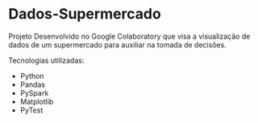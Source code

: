 # Dados-Supermercado
Projeto Desenvolvido no Google Colaboratory que visa a visualização de dados de um supermercado para auxiliar na tomada de decisões.

Tecnologias utilizadas:
 - Python
 - Pandas
 - PySpark
 - Matplotlib
 - PyTest
